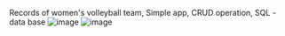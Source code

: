 Records of women's volleyball team,
Simple app, CRUD operation,
SQL - data base 
![image](https://user-images.githubusercontent.com/46898308/221321886-498dc8ad-3dcf-4c63-a601-f24b8b4ce9d2.png)
![image](https://user-images.githubusercontent.com/46898308/221321949-19b2bff7-2e23-4c5e-9932-89e34545635f.png)
